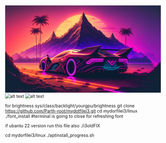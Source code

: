 ![what is this ](./wallpaper/1.jpg)
![alt text](https://github.com/Parth-root/mydotfilei3/tree/main/wallpaper/2.jpg)
![alt text](https://github.com/Parth-root/mydotfilei3/tree/main/wallpaper/3.jpg)

for brightness sys/class/backlight/yourgpu/brightness
git clone https://github.com/Parth-root/mydotfilei3.git
cd mydorfilei3/linux
./font_install #terminal is going to close for refreshing font

if ubantu 22 version run this file also
./i3oldFIX

cd mydorfilei3/linux
./aptinstall_progress.sh

